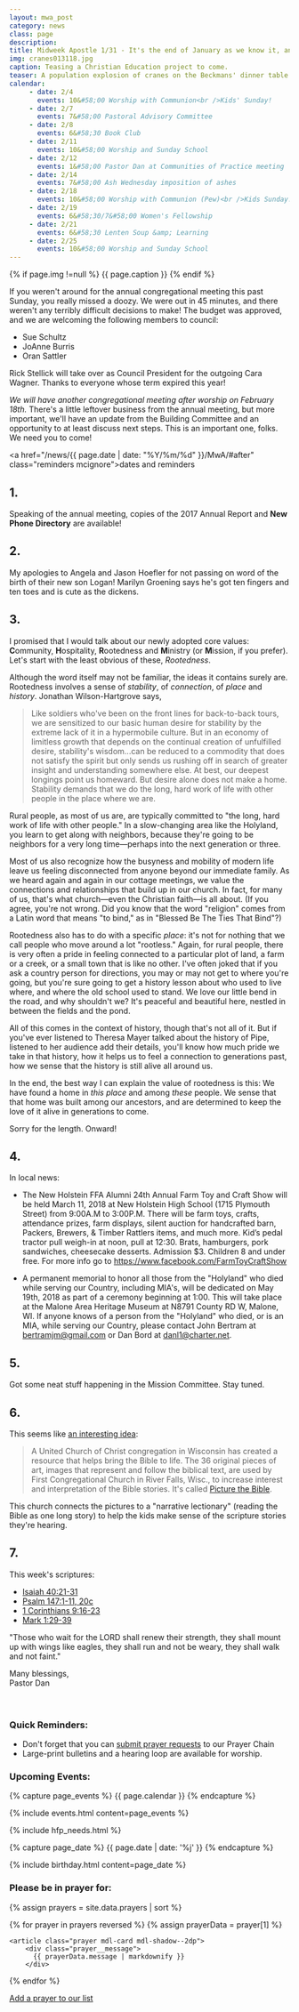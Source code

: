 ```yaml
---
layout: mwa_post
category: news
class: page
description:
title: Midweek Apostle 1/31 - It's the end of January as we know it, and I feel fine
img: cranes013118.jpg
caption: Teasing a Christian Education project to come.
teaser: A population explosion of cranes on the Beckmans' dinner table!
calendar:
     - date: 2/4
       events: 10&#58;00 Worship with Communion<br />Kids' Sunday!
     - date: 2/7
       events: 7&#58;00 Pastoral Advisory Committee
     - date: 2/8
       events: 6&#58;30 Book Club
     - date: 2/11
       events: 10&#58;00 Worship and Sunday School
     - date: 2/12
       events: 1&#58;00 Pastor Dan at Communities of Practice meeting
     - date: 2/14
       events: 7&#58;00 Ash Wednesday imposition of ashes
     - date: 2/18
       events: 10&#58;00 Worship with Communion (Pew)<br />Kids Sunday!<br />Noisy Sunday!<br />Congregational Meeting after worship
     - date: 2/19
       events: 6&#58;30/7&#58;00 Women's Fellowship
     - date: 2/21
       events: 6&#58;30 Lenten Soup &amp; Learning
     - date: 2/25
       events: 10&#58;00 Worship and Sunday School
---
```

{% if page.img !=null %}
<span class="caption">{{ page.caption }}</span>
{% endif %}

If you weren't around for the annual congregational meeting this past Sunday, you really missed a doozy. We were out in 45 minutes, and there weren't any terribly difficult decisions to make! The budget was approved, and we are welcoming the following members to council:

- Sue Schultz
- JoAnne Burris
- Oran Sattler

Rick Stellick will take over as Council President for the outgoing Cara Wagner. Thanks to everyone whose term expired this year!

*We will have another congregational meeting after worship on February 18th.* There's a little leftover business from the annual meeting, but more important, we'll have an update from the Building Committee and an opportunity to at least discuss next steps. This is an important one, folks. We need you to come!

<a href="/news/{{ page.date | date: "%Y/%m/%d" }}/MwA/#after" class="reminders mcignore">dates and reminders</a>

<!--more-->

## 1.

Speaking of the annual meeting, copies of the 2017 Annual Report and <strong>New Phone Directory</strong> are available!

## 2. 

My apologies to Angela and Jason Hoefler for not passing on word of the birth of their new son Logan! Marilyn Groening says he's got ten fingers and ten toes and is cute as the dickens.

## 3.

I promised that I would talk about our newly adopted core values: <strong>C</strong>ommunity, <strong>H</strong>ospitality, <strong>R</strong>ootedness and <strong>M</strong>inistry (or <strong>M</strong>ission, if you prefer). Let's start with the least obvious of these, <em>Rootedness</em>.

Although the word itself may not be familiar, the ideas it contains surely are. Rootedness involves a sense of <em>stability</em>, of <em>connection</em>, of <em>place</em> and <em>history</em>. Jonathan Wilson-Hartgrove says,
<blockquote>
  Like soldiers who've been on the front lines for back-to-back tours, we are sensitized to our basic human desire for stability by the extreme lack of it in a hypermobile culture. But in an economy of limitless growth that depends on the continual creation of unfulfilled desire, stability's wisdom...can be reduced to a commodity that does not satisfy the spirit but only sends us rushing off in search of greater insight and understanding somewhere else. At best, our deepest longings point us homeward. But desire alone does not make a home. Stability demands that we do the long, hard work of life with other people in the place where we are.
</blockquote>
Rural people, as most of us are, are typically committed to "the long, hard work of life with other people." In a slow-changing area like the Holyland, you learn to get along with neighbors, because they're going to be neighbors for a very long time&mdash;perhaps into the next generation or three.

Most of us also recognize how the busyness and mobility of modern life leave us feeling disconnected from anyone beyond our immediate family. As we heard again and again in our cottage meetings, we value the connections and relationships that build up in our church. In fact, for many of us, that's what church&mdash;even the Christian faith&mdash;is all about. (If you agree, you're not wrong. Did you know that the word "religion" comes from a Latin word that means "to bind," as in "Blessed Be The Ties That Bind"?)

Rootedness also has to do with a specific <em>place</em>: it's not for nothing that we call people who move around a lot "rootless." Again, for rural people, there is very often a pride in feeling connected to a particular plot of land, a farm or a creek, or a small town that is like no other. I've often joked that if you ask a country person for directions, you may or may not get to where you're going, but you're sure going to get a history lesson about who used to live where, and where the old school used to stand. We love our little bend in the road, and why shouldn't we? It's peaceful and beautiful here, nestled in between the fields and the pond.

All of this comes in the context of history, though that's not all of it. But if you've ever listened to Theresa Mayer talked about the history of Pipe, listened to her audience add their details, you'll know how much pride we take in that history, how it helps us to feel a connection to generations past, how we sense that the history is still alive all around us.

In the end, the best way I can explain the value of rootedness is this: We have found a home in <em>this place</em> and among <em>these</em> people. We sense that that home was built among our ancestors, and are determined to keep the love of it alive in generations to come.

Sorry for the length. Onward!


## 4.

In local news: 

- The New Holstein FFA Alumni 24th Annual Farm Toy and Craft Show will be held March 11, 2018 at New Holstein High School (1715 Plymouth Street) from 9:00A.M to 3:00P.M.  There will be farm toys, crafts, attendance prizes, farm displays, silent auction for handcrafted barn, Packers, Brewers, & Timber Rattlers items, and much more.  Kid’s pedal tractor pull weigh-in at noon, pull at 12:30.  Brats, hamburgers, pork sandwiches, cheesecake desserts.  Admission $3.  Children 8 and under free.  For more info go to https://www.facebook.com/FarmToyCraftShow


- A permanent memorial to honor all those from the "Holyland" who died while serving our Country, including MIA's, will be dedicated on May 19th, 2018 as part of a ceremony beginning at 1:00. This will take place at the Malone Area Heritage Museum at N8791 County RD W, Malone, WI. If anyone knows of a person from the "Holyland" who died, or is an MIA, while serving our Country, please contact John Bertram at bertramjm@gmail.com or Dan Bord at danl1@charter.net.  

## 5.

Got some neat stuff happening in the Mission Committee. Stay tuned.

## 6.

This seems like <a href="http://www.ucc.org/news_wisconsin_church_increases_interest_sacred_stories_picture_the_bible_01252018?utm_campaign=kyp_jan30_18&utm_medium=email&utm_source=unitedchurchofchrist">an interesting idea</a>:
<blockquote>
  A United Church of Christ congregation in Wisconsin has created a resource that helps bring the Bible to life. The 36 original pieces of art, images that represent and follow the biblical text, are used by First Congregational Church in River Falls, Wisc., to increase interest and interpretation of the Bible stories. It's called <a href="http://www.picturethebible.org/">Picture the Bible</a>.
</blockquote>
This church connects the pictures to a "narrative lectionary" (reading the Bible as one long story) to help the kids make sense of the scripture stories they're hearing.

## 7.

This week's scriptures:

<ul>
  <li><a href="http://bible.oremus.org/?ql=384430742">Isaiah 40:21-31</a></li>
  <li><a href="http://bible.oremus.org/?ql=384430742">Psalm 147:1-11, 20c</a></li>
  <li><a href="http://bible.oremus.org/?ql=384430742">1 Corinthians 9:16-23</a></li>
  <li><a href="http://bible.oremus.org/?ql=384430742">Mark 1:29-39</a></li>
</ul>

"Those who wait for the LORD shall renew their strength, they shall mount up with wings like eagles, they shall run and not be weary, they shall walk and not faint."

<div class="blessings">Many blessings,<br />
Pastor Dan</div>
<br />
<br />
<div class="after-box">

<a class="anchor" id="after" name="after"><h3>Quick Reminders:</h3></a>
<ul>
  <li>Don't forget that you can <a href="http://www.stpaulsmalone.org/prayer/#add-prayers">submit prayer requests</a> to our Prayer Chain</li>
  <li>Large-print bulletins and a hearing loop are available for worship.</li>
</ul>

<h3>Upcoming Events:</h3>
{% capture page_events %}
{{ page.calendar }}
{% endcapture %}

{% include events.html content=page_events %}

{% include hfp_needs.html %}

{% capture page_date %}
{{ page.date | date: '%j' }}
{% endcapture %}

{% include birthday.html content=page_date %}

<h3>Please be in prayer for:</h3>

<div class="js-comments">
  {% assign prayers = site.data.prayers | sort %}
  
  {% for prayer in prayers reversed %}
    {% assign prayerData = prayer[1] %}

    <article class="prayer mdl-card mdl-shadow--2dp">
        <div class="prayer__message">
          {{ prayerData.message | markdownify }}
        </div> 
</article>
  {% endfor %}
<p><a href="http://www.stpaulsmalone.org/prayer/#add-prayers">Add a prayer to our list</a></p>
</div>

